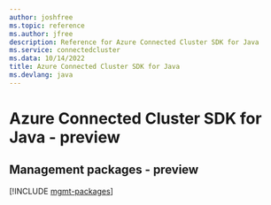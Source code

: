 ```yaml
---
author: joshfree
ms.topic: reference
ms.author: jfree
description: Reference for Azure Connected Cluster SDK for Java
ms.service: connectedcluster
ms.data: 10/14/2022
title: Azure Connected Cluster SDK for Java
ms.devlang: java
---
```

# Azure Connected Cluster SDK for Java - preview

## Management packages - preview
[!INCLUDE [mgmt-packages](connected-cluster-mgmt-index.md)]
